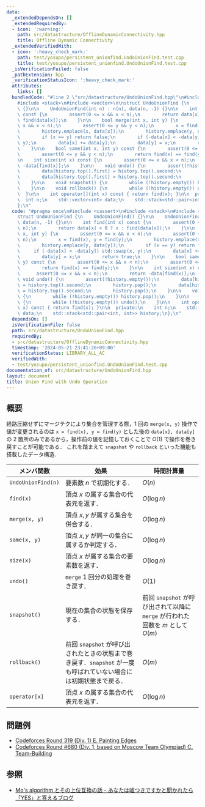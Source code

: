 ```yaml
---
data:
  _extendedDependsOn: []
  _extendedRequiredBy:
  - icon: ':warning:'
    path: src/datastructure/OfflineDynamicConnectivity.hpp
    title: Offline Dynamic Connectivity
  _extendedVerifiedWith:
  - icon: ':heavy_check_mark:'
    path: test/yosupo/persistent_unionfind.UndoUnionFind.test.cpp
    title: test/yosupo/persistent_unionfind.UndoUnionFind.test.cpp
  _isVerificationFailed: false
  _pathExtension: hpp
  _verificationStatusIcon: ':heavy_check_mark:'
  attributes:
    links: []
  bundledCode: "#line 2 \"src/datastructure/UndoUnionFind.hpp\"\n#include <cassert>\n\
    #include <stack>\n#include <vector>\n\nstruct UndoUnionFind {\n    UndoUnionFind()\
    \ {}\n\n    UndoUnionFind(int n) : n(n), data(n, -1) {}\n\n    int find(int x)\
    \ const {\n        assert(0 <= x && x < n);\n        return data[x] < 0 ? x :\
    \ find(data[x]);\n    }\n\n    bool merge(int x, int y) {\n        assert(0 <=\
    \ x && x < n);\n        assert(0 <= y && y < n);\n        x = find(x), y = find(y);\n\
    \        history.emplace(x, data[x]);\n        history.emplace(y, data[y]);\n\
    \        if (x == y) return false;\n        if (-data[x] < -data[y]) std::swap(x,\
    \ y);\n        data[x] += data[y];\n        data[y] = x;\n        return true;\n\
    \    }\n\n    bool same(int x, int y) const {\n        assert(0 <= x && x < n);\n\
    \        assert(0 <= y && y < n);\n        return find(x) == find(y);\n    }\n\
    \n    int size(int x) const {\n        assert(0 <= x && x < n);\n        return\
    \ -data[find(x)];\n    }\n\n    void undo() {\n        assert(!history.empty());\n\
    \        data[history.top().first] = history.top().second;\n        history.pop();\n\
    \        data[history.top().first] = history.top().second;\n        history.pop();\n\
    \    }\n\n    void snapshot() {\n        while (!history.empty()) history.pop();\n\
    \    }\n\n    void rollback() {\n        while (!history.empty()) undo();\n  \
    \  }\n\n    int operator[](int x) const { return find(x); }\n\n  private:\n  \
    \  int n;\n    std::vector<int> data;\n    std::stack<std::pair<int, int>> history;\n\
    };\n"
  code: "#pragma once\n#include <cassert>\n#include <stack>\n#include <vector>\n\n\
    struct UndoUnionFind {\n    UndoUnionFind() {}\n\n    UndoUnionFind(int n) : n(n),\
    \ data(n, -1) {}\n\n    int find(int x) const {\n        assert(0 <= x && x <\
    \ n);\n        return data[x] < 0 ? x : find(data[x]);\n    }\n\n    bool merge(int\
    \ x, int y) {\n        assert(0 <= x && x < n);\n        assert(0 <= y && y <\
    \ n);\n        x = find(x), y = find(y);\n        history.emplace(x, data[x]);\n\
    \        history.emplace(y, data[y]);\n        if (x == y) return false;\n   \
    \     if (-data[x] < -data[y]) std::swap(x, y);\n        data[x] += data[y];\n\
    \        data[y] = x;\n        return true;\n    }\n\n    bool same(int x, int\
    \ y) const {\n        assert(0 <= x && x < n);\n        assert(0 <= y && y < n);\n\
    \        return find(x) == find(y);\n    }\n\n    int size(int x) const {\n  \
    \      assert(0 <= x && x < n);\n        return -data[find(x)];\n    }\n\n   \
    \ void undo() {\n        assert(!history.empty());\n        data[history.top().first]\
    \ = history.top().second;\n        history.pop();\n        data[history.top().first]\
    \ = history.top().second;\n        history.pop();\n    }\n\n    void snapshot()\
    \ {\n        while (!history.empty()) history.pop();\n    }\n\n    void rollback()\
    \ {\n        while (!history.empty()) undo();\n    }\n\n    int operator[](int\
    \ x) const { return find(x); }\n\n  private:\n    int n;\n    std::vector<int>\
    \ data;\n    std::stack<std::pair<int, int>> history;\n};\n"
  dependsOn: []
  isVerificationFile: false
  path: src/datastructure/UndoUnionFind.hpp
  requiredBy:
  - src/datastructure/OfflineDynamicConnectivity.hpp
  timestamp: '2024-05-21 23:41:26+09:00'
  verificationStatus: LIBRARY_ALL_AC
  verifiedWith:
  - test/yosupo/persistent_unionfind.UndoUnionFind.test.cpp
documentation_of: src/datastructure/UndoUnionFind.hpp
layout: document
title: Union Find with Undo Operation
---
```


## 概要
経路圧縮せずにマージテクにより集合を管理する際，1 回の `merge(x, y)` 操作で値が変更されるのは `x = find(x), y = find(y)` とした後の `data[x], data[y]` の 2 箇所のみであるから，操作前の値を記憶しておくことで $O(1)$ で操作を巻き戻すことが可能である．
これを踏まえて `snapshot` や `rollback` といった機能も搭載したデータ構造．

| メンバ関数         | 効果                                                                                                              | 時間計算量                                                                      |
| ------------------ | ----------------------------------------------------------------------------------------------------------------- | ------------------------------------------------------------------------------- |
| `UndoUnionFind(n)` | 要素数 $n$ で初期化する．                                                                                         | $O(n)$                                                                          |
| `find(x)`          | 頂点 $x$ の属する集合の代表元を返す．                                                                             | $O(\log n)$                                                                     |
| `merge(x, y)`      | 頂点 $x, y$ が属する集合を併合する．                                                                              | $O(\log n)$                                                                     |
| `same(x, y)`       | 頂点 $x, y$ が同一の集合に属するか判定する．                                                                      | $O(\log n)$                                                                     |
| `size(x)`          | 頂点 $x$ が属する集合の要素数を返す．                                                                             | $O(\log n)$                                                                     |
| `undo()`           | `merge` 1 回分の処理を巻き戻す．                                                                                  | $O(1)$                                                                          |
| `snapshot()`       | 現在の集合の状態を保存する．                                                                                      | 前回 `snapshot` が呼び出されて以降に `merge` が行われた回数を $m$ として $O(m)$ |
| `rollback()`       | 前回 `snapshot` が呼び出されたときの状態まで巻き戻す．`snapshot` が一度も呼ばれていない場合には初期状態まで戻る． | $O(m)$                                                                          |
| `operator[x]`      | 頂点 $x$ の属する集合の代表元を返す．                                                                             | $O(\log n)$                                                                     |

## 問題例
- [Codeforces Round 319 (Div. 1) E. Painting Edges](https://codeforces.com/contest/576/problem/E)
- [Codeforces Round #680 (Div. 1, based on Moscow Team Olympiad) C. Team-Building](https://codeforces.com/contest/1444/problem/C)

## 参照
- [Mo's algorithm とその上位互換の話 - あなたは嘘つきですかと聞かれたら「YES」と答えるブログ](https://snuke.hatenablog.com/entry/2016/07/01/000000)
